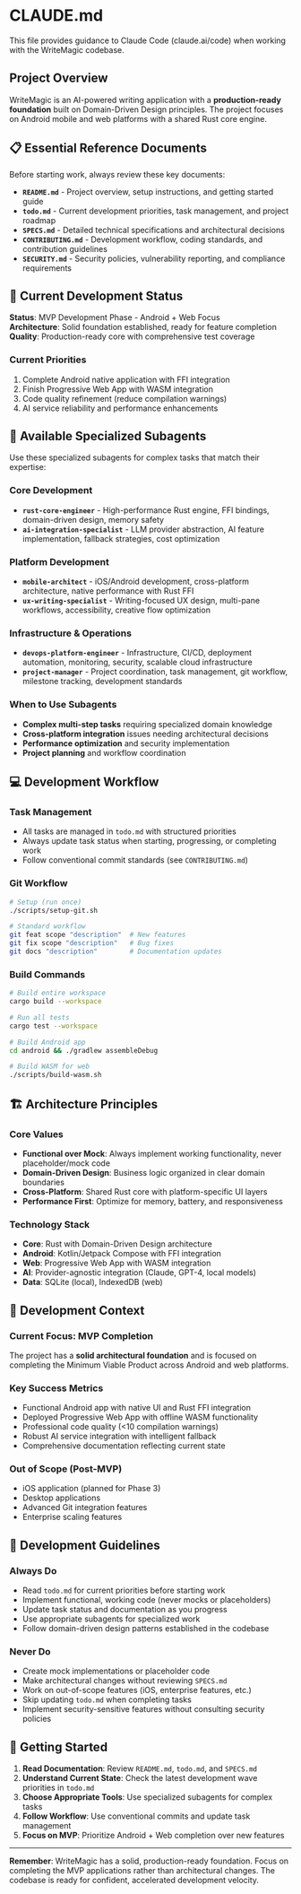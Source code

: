 # CLAUDE.md

This file provides guidance to Claude Code (claude.ai/code) when working with the WriteMagic codebase.

## Project Overview

WriteMagic is an AI-powered writing application with a **production-ready foundation** built on Domain-Driven Design principles. The project focuses on Android mobile and web platforms with a shared Rust core engine.

## 📋 Essential Reference Documents

Before starting work, always review these key documents:

- **`README.md`** - Project overview, setup instructions, and getting started guide
- **`todo.md`** - Current development priorities, task management, and project roadmap
- **`SPECS.md`** - Detailed technical specifications and architectural decisions
- **`CONTRIBUTING.md`** - Development workflow, coding standards, and contribution guidelines
- **`SECURITY.md`** - Security policies, vulnerability reporting, and compliance requirements

## 🎯 Current Development Status

**Status**: MVP Development Phase - Android + Web Focus  
**Architecture**: Solid foundation established, ready for feature completion  
**Quality**: Production-ready core with comprehensive test coverage

### Current Priorities
1. Complete Android native application with FFI integration
2. Finish Progressive Web App with WASM integration  
3. Code quality refinement (reduce compilation warnings)
4. AI service reliability and performance enhancements

## 🤖 Available Specialized Subagents

Use these specialized subagents for complex tasks that match their expertise:

### Core Development
- **`rust-core-engineer`** - High-performance Rust engine, FFI bindings, domain-driven design, memory safety
- **`ai-integration-specialist`** - LLM provider abstraction, AI feature implementation, fallback strategies, cost optimization

### Platform Development  
- **`mobile-architect`** - iOS/Android development, cross-platform architecture, native performance with Rust FFI
- **`ux-writing-specialist`** - Writing-focused UX design, multi-pane workflows, accessibility, creative flow optimization

### Infrastructure & Operations
- **`devops-platform-engineer`** - Infrastructure, CI/CD, deployment automation, monitoring, security, scalable cloud infrastructure
- **`project-manager`** - Project coordination, task management, git workflow, milestone tracking, development standards

### When to Use Subagents
- **Complex multi-step tasks** requiring specialized domain knowledge
- **Cross-platform integration** issues needing architectural decisions
- **Performance optimization** and security implementation
- **Project planning** and workflow coordination

## 💻 Development Workflow

### Task Management
- All tasks are managed in `todo.md` with structured priorities
- Always update task status when starting, progressing, or completing work
- Follow conventional commit standards (see `CONTRIBUTING.md`)

### Git Workflow
```bash
# Setup (run once)
./scripts/setup-git.sh

# Standard workflow
git feat scope "description"  # New features
git fix scope "description"   # Bug fixes
git docs "description"        # Documentation updates
```

### Build Commands
```bash
# Build entire workspace
cargo build --workspace

# Run all tests  
cargo test --workspace

# Build Android app
cd android && ./gradlew assembleDebug

# Build WASM for web
./scripts/build-wasm.sh
```

## 🏗️ Architecture Principles

### Core Values
- **Functional over Mock**: Always implement working functionality, never placeholder/mock code
- **Domain-Driven Design**: Business logic organized in clear domain boundaries
- **Cross-Platform**: Shared Rust core with platform-specific UI layers
- **Performance First**: Optimize for memory, battery, and responsiveness

### Technology Stack
- **Core**: Rust with Domain-Driven Design architecture
- **Android**: Kotlin/Jetpack Compose with FFI integration
- **Web**: Progressive Web App with WASM integration
- **AI**: Provider-agnostic integration (Claude, GPT-4, local models)
- **Data**: SQLite (local), IndexedDB (web)

## 🔧 Development Context

### Current Focus: MVP Completion
The project has a **solid architectural foundation** and is focused on completing the Minimum Viable Product across Android and web platforms.

### Key Success Metrics
- Functional Android app with native UI and Rust FFI integration
- Deployed Progressive Web App with offline WASM functionality
- Professional code quality (<10 compilation warnings)
- Robust AI service integration with intelligent fallback
- Comprehensive documentation reflecting current state

### Out of Scope (Post-MVP)
- iOS application (planned for Phase 3)
- Desktop applications
- Advanced Git integration features
- Enterprise scaling features

## 📝 Development Guidelines

### Always Do
- Read `todo.md` for current priorities before starting work
- Implement functional, working code (never mocks or placeholders)
- Update task status and documentation as you progress
- Use appropriate subagents for specialized work
- Follow domain-driven design patterns established in the codebase

### Never Do
- Create mock implementations or placeholder code
- Make architectural changes without reviewing `SPECS.md`
- Work on out-of-scope features (iOS, enterprise features, etc.)
- Skip updating `todo.md` when completing tasks
- Implement security-sensitive features without consulting security policies

## 🎯 Getting Started

1. **Read Documentation**: Review `README.md`, `todo.md`, and `SPECS.md`
2. **Understand Current State**: Check the latest development wave priorities in `todo.md`
3. **Choose Appropriate Tools**: Use specialized subagents for complex tasks
4. **Follow Workflow**: Use conventional commits and update task management
5. **Focus on MVP**: Prioritize Android + Web completion over new features

---

**Remember**: WriteMagic has a solid, production-ready foundation. Focus on completing the MVP applications rather than architectural changes. The codebase is ready for confident, accelerated development velocity.